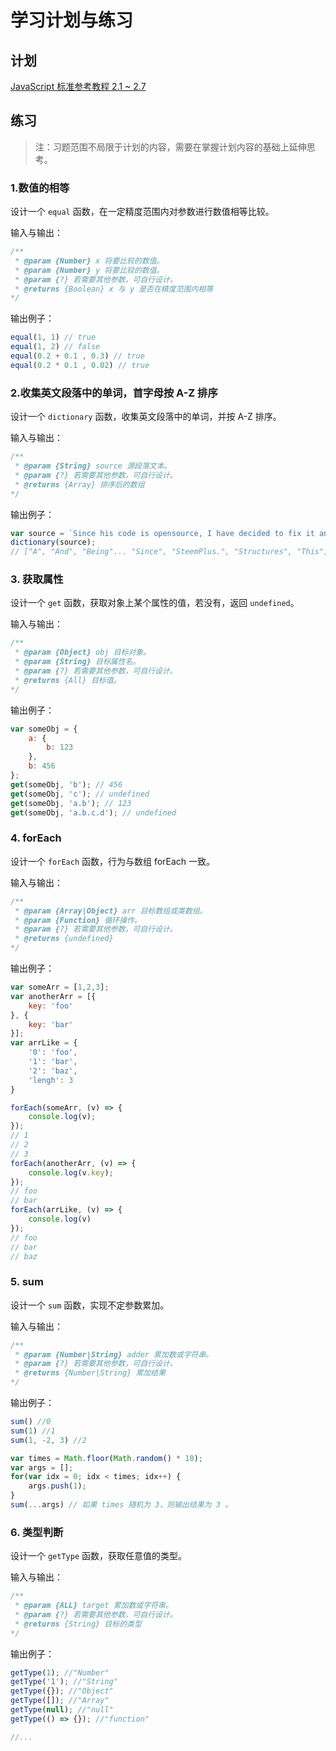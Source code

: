 # 学习计划与练习

## 计划

[JavaScript 标准参考教程 2.1 ~ 2.7](http://javascript.ruanyifeng.com/grammar/basic.html)

## 练习

> 注：习题范围不局限于计划的内容，需要在掌握计划内容的基础上延伸思考。

### 1.数值的相等

设计一个 `equal` 函数，在一定精度范围内对参数进行数值相等比较。

输入与输出：

```js
/**
 * @param {Number} x 将要比较的数值。
 * @param {Number} y 将要比较的数值。
 * @param {?} 若需要其他参数，可自行设计。
 * @returns {Boolean} x 与 y 是否在精度范围内相等
*/
```

输出例子：

```js
equal(1, 1) // true
equal(1, 2) // false
equal(0.2 + 0.1 , 0.3) // true
equal(0.2 * 0.1 , 0.02) // true
```

### 2.收集英文段落中的单词，首字母按 A-Z 排序

设计一个 `dictionary` 函数，收集英文段落中的单词，并按 A-Z 排序。

输入与输出：

```js
/**
 * @param {String} source 源段落文本。
 * @param {?} 若需要其他参数，可自行设计。
 * @returns {Array} 排序后的数组
*/
```

输出例子：

```js
var source = `Since his code is opensource, I have decided to fix it and integrate it into my extension SteemPlus. Our code structures being very different, this was a two men jobs for several weeks but we're finally done.`
dictionary(source);
// ["A", "And", "Being"... "Since", "SteemPlus.", "Structures", "This", "To", "Two", "Very", "Was", "We're", "Weeks"]
```

### 3. 获取属性

设计一个 `get` 函数，获取对象上某个属性的值，若没有，返回 `undefined`。

输入与输出：

```js
/**
 * @param {Object} obj 目标对象。
 * @param {String} 目标属性名。
 * @param {?} 若需要其他参数，可自行设计。
 * @returns {All} 目标值。
*/
```

输出例子：

```js
var someObj = {
    a: {
        b: 123
    },
    b: 456
};
get(someObj, 'b'); // 456
get(someObj, 'c'); // undefined
get(someObj, 'a.b'); // 123
get(someObj, 'a.b.c.d'); // undefined
```

### 4. forEach

设计一个 `forEach` 函数，行为与数组 forEach 一致。

输入与输出：

```js
/**
 * @param {Array|Object} arr 目标数组或类数组。
 * @param {Function} 循环操作。
 * @param {?} 若需要其他参数，可自行设计。
 * @returns {undefined}
*/
```

输出例子：

```js
var someArr = [1,2,3];
var anotherArr = [{
    key: 'foo'
}, {
    key: 'bar'
}];
var arrLike = {
    '0': 'foo',
    '1': 'bar',
    '2': 'baz',
    'lengh': 3
}

forEach(someArr, (v) => {
    console.log(v);
});
// 1
// 2
// 3
forEach(anotherArr, (v) => {
    console.log(v.key);
});
// foo
// bar
forEach(arrLike, (v) => {
    console.log(v)
});
// foo
// bar
// baz
```

### 5. sum

设计一个 `sum` 函数，实现不定参数累加。

输入与输出：

```js
/**
 * @param {Number|String} adder 累加数或字符串。
 * @param {?} 若需要其他参数，可自行设计。
 * @returns {Number|String} 累加结果
*/
```

输出例子：

```js
sum() //0
sum(1) //1
sum(1, -2, 3) //2

var times = Math.floor(Math.random() * 10);
var args = [];
for(var idx = 0; idx < times; idx++) {
    args.push(1);
}
sum(...args) // 如果 times 随机为 3，则输出结果为 3 。
```

### 6. 类型判断

设计一个 `getType` 函数，获取任意值的类型。

输入与输出：

```js
/**
 * @param {ALL} target 累加数或字符串。
 * @param {?} 若需要其他参数，可自行设计。
 * @returns {String} 目标的类型
*/
```

输出例子：

```js
getType(1); //"Number"
getType('1'); //"String"
getType({}); //"Object"
getType([]); //"Array"
getType(null); //"null"
getType(() => {}); //"function"

//...
```